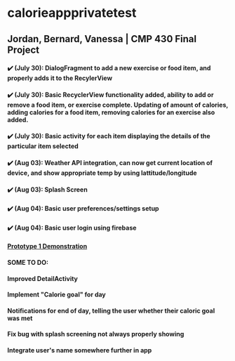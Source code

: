 # calorieappprivatetest
## Jordan, Bernard, Vanessa | CMP 430 Final Project
#### :heavy_check_mark: (July 30): DialogFragment to add a new exercise or food item, and properly adds it to the RecylerView
#### :heavy_check_mark: (July 30): Basic RecyclerView functionality added, ability to add or remove a food item, or exercise complete. Updating of amount of calories, adding calories for a food item, removing calories for an exercise also added.
#### :heavy_check_mark: (July 30): Basic activity for each item displaying the details of the particular item selected
#### :heavy_check_mark: (Aug 03): Weather API integration, can now get current location of device, and show appropriate temp by using lattitude/longitude
#### :heavy_check_mark: (Aug 03): Splash Screen
#### :heavy_check_mark: (Aug 04): Basic user preferences/settings setup
#### :heavy_check_mark: (Aug 04): Basic user login using firebase
#### <a href="https://youtu.be/KcrCj3gI48Y">Prototype 1 Demonstration</a>



#### SOME TO DO:
#### Improved DetailActivity
#### Implement "Calorie goal" for day
#### Notifications for end of day, telling the user whether their caloric goal was met
#### Fix bug with splash screening not always properly showing
#### Integrate user's name somewhere further in app
